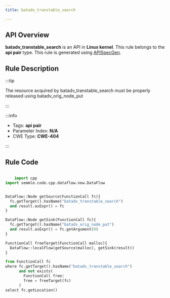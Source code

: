 ```yaml
---
title: batadv_transtable_search

---
```



## API Overview
**batadv_transtable_search** is an API in **Linux kernel**. This rule belongs to the **api pair** type. This rule is generated using [APISpecGen](../../tools/APISpecGen).
## Rule Description

:::tip

The resource acquired by batadv_transtable_search must be properly released using batadv_orig_node_put

:::

:::info

- Tags: **api pair**
- Parameter Index: **N/A**
- CWE Type: **CWE-404**

:::

## Rule Code
```python

    import cpp
import semmle.code.cpp.dataflow.new.DataFlow


DataFlow::Node getSource(FunctionCall fc){
  fc.getTarget().hasName("batadv_transtable_search")
  and result.asExpr() = fc
}

DataFlow::Node getSink(FunctionCall fc){
  fc.getTarget().hasName("batadv_orig_node_put")
  and result.asExpr() = fc.getArgument(0)
}

FunctionCall freeTarget(FunctionCall malloc){
  DataFlow::localFlow(getSource(malloc), getSink(result))
}

from FunctionCall fc
where fc.getTarget().hasName("batadv_transtable_search")
      and not exists(
        FunctionCall free| 
        free = freeTarget(fc)
      )
select fc.getLocation()

    
```
